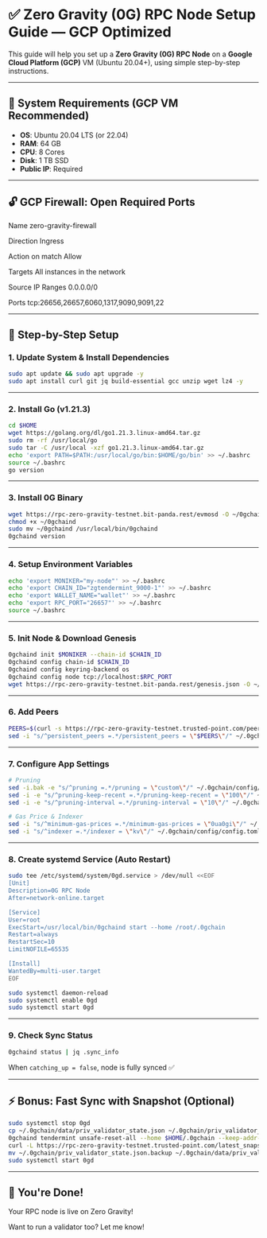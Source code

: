 
# ✅ Zero Gravity (0G) RPC Node Setup Guide — GCP Optimized

This guide will help you set up a **Zero Gravity (0G) RPC Node** on a **Google Cloud Platform (GCP)** VM (Ubuntu 20.04+), using simple step-by-step instructions.

---

## 🚀 System Requirements (GCP VM Recommended)

- **OS**: Ubuntu 20.04 LTS (or 22.04)
- **RAM**: 64 GB
- **CPU**: 8 Cores
- **Disk**: 1 TB SSD
- **Public IP**: Required

---

## 🔓 GCP Firewall: Open Required Ports

Name	zero-gravity-firewall

Direction	Ingress

Action on match	Allow

Targets	All instances in the network

Source IP Ranges	0.0.0.0/0

Ports
tcp:26656,26657,6060,1317,9090,9091,22

---

## 🧱 Step-by-Step Setup

### 1. Update System & Install Dependencies
```bash
sudo apt update && sudo apt upgrade -y
sudo apt install curl git jq build-essential gcc unzip wget lz4 -y
```

---

### 2. Install Go (v1.21.3)
```bash
cd $HOME
wget https://golang.org/dl/go1.21.3.linux-amd64.tar.gz
sudo rm -rf /usr/local/go
sudo tar -C /usr/local -xzf go1.21.3.linux-amd64.tar.gz
echo 'export PATH=$PATH:/usr/local/go/bin:$HOME/go/bin' >> ~/.bashrc
source ~/.bashrc
go version
```

---

### 3. Install 0G Binary
```bash
wget https://rpc-zero-gravity-testnet.bit-panda.rest/evmosd -O ~/0gchaind
chmod +x ~/0gchaind
sudo mv ~/0gchaind /usr/local/bin/0gchaind
0gchaind version
```

---

### 4. Setup Environment Variables
```bash
echo 'export MONIKER="my-node"' >> ~/.bashrc
echo 'export CHAIN_ID="zgtendermint_9000-1"' >> ~/.bashrc
echo 'export WALLET_NAME="wallet"' >> ~/.bashrc
echo 'export RPC_PORT="26657"' >> ~/.bashrc
source ~/.bashrc
```

---

### 5. Init Node & Download Genesis
```bash
0gchaind init $MONIKER --chain-id $CHAIN_ID
0gchaind config chain-id $CHAIN_ID
0gchaind config keyring-backend os
0gchaind config node tcp://localhost:$RPC_PORT
wget https://rpc-zero-gravity-testnet.bit-panda.rest/genesis.json -O ~/.0gchain/config/genesis.json
```

---

### 6. Add Peers
```bash
PEERS=$(curl -s https://rpc-zero-gravity-testnet.trusted-point.com/peers.txt)
sed -i "s/^persistent_peers =.*/persistent_peers = \"$PEERS\"/" ~/.0gchain/config/config.toml
```

---

### 7. Configure App Settings
```bash
# Pruning
sed -i.bak -e "s/^pruning =.*/pruning = \"custom\"/" ~/.0gchain/config/app.toml
sed -i -e "s/^pruning-keep-recent =.*/pruning-keep-recent = \"100\"/" ~/.0gchain/config/app.toml
sed -i -e "s/^pruning-interval =.*/pruning-interval = \"10\"/" ~/.0gchain/config/app.toml

# Gas Price & Indexer
sed -i "s/^minimum-gas-prices =.*/minimum-gas-prices = \"0ua0gi\"/" ~/.0gchain/config/app.toml
sed -i "s/^indexer =.*/indexer = \"kv\"/" ~/.0gchain/config/config.toml
```

---

### 8. Create systemd Service (Auto Restart)
```bash
sudo tee /etc/systemd/system/0gd.service > /dev/null <<EOF
[Unit]
Description=0G RPC Node
After=network-online.target

[Service]
User=root
ExecStart=/usr/local/bin/0gchaind start --home /root/.0gchain
Restart=always
RestartSec=10
LimitNOFILE=65535

[Install]
WantedBy=multi-user.target
EOF

sudo systemctl daemon-reload
sudo systemctl enable 0gd
sudo systemctl start 0gd
```

---

### 9. Check Sync Status
```bash
0gchaind status | jq .sync_info
```
When `catching_up = false`, node is fully synced ✅

---

## ⚡ Bonus: Fast Sync with Snapshot (Optional)
```bash
sudo systemctl stop 0gd
cp ~/.0gchain/data/priv_validator_state.json ~/.0gchain/priv_validator_state.json.backup
0gchaind tendermint unsafe-reset-all --home $HOME/.0gchain --keep-addr-book
curl -L https://rpc-zero-gravity-testnet.trusted-point.com/latest_snapshot.tar.lz4 | lz4 -d | tar -xf - -C $HOME/.0gchain
mv ~/.0gchain/priv_validator_state.json.backup ~/.0gchain/data/priv_validator_state.json
sudo systemctl start 0gd
```

---

## 🎉 You're Done!
Your RPC node is live on Zero Gravity!

Want to run a validator too? Let me know!
